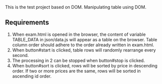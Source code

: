 This is the test project based on DOM. Manipulating table using DOM.

## Requirements

1. When exam.html is opened in the browser, the content of variable TABLE_DATA in json/data.js will appear as a table on the browser. Table column order should adhere to the order already written in exam.html.
2. When button#start is clicked, table rows will randomly rearrange every second.
3. The processing in 2 can be stopped when button#stop is clicked.
4. When button#sort is clicked, rows will be sorted by price in descending order. If two or more prices are the same, rows will be sorted in ascending id order.

